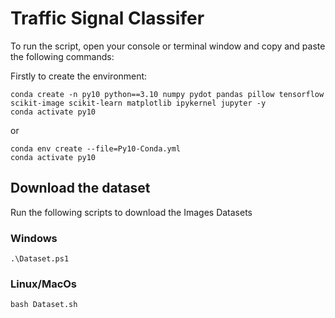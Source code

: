 # Traffic Signal Classifer

To run the script, open your console or terminal window and copy and paste the following commands:

Firstly to create the environment:

``` shell
conda create -n py10 python==3.10 numpy pydot pandas pillow tensorflow scikit-image scikit-learn matplotlib ipykernel jupyter -y
conda activate py10
```

or

``` shell
conda env create --file=Py10-Conda.yml
conda activate py10
```

## Download the dataset

Run the following scripts to download the Images Datasets

### Windows

`.\Dataset.ps1`

### Linux/MacOs

`bash Dataset.sh`
